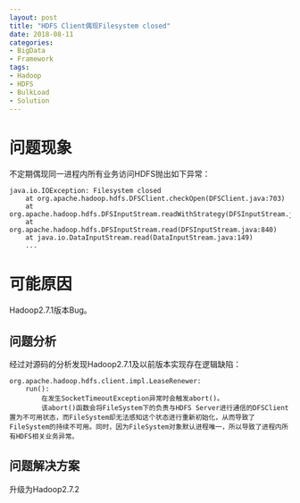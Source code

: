 ```yaml
---
layout: post
title: "HDFS Client偶现Filesystem closed"
date: 2018-08-11
categories: 
- BigData
- Framework
tags: 
- Hadoop
- HDFS
- BulkLoad
- Solution
---
```


# 问题现象

不定期偶现同一进程内所有业务访问HDFS抛出如下异常：

	java.io.IOException: Filesystem closed
    	at org.apache.hadoop.hdfs.DFSClient.checkOpen(DFSClient.java:703)
    	at org.apache.hadoop.hdfs.DFSInputStream.readWithStrategy(DFSInputStream.java:779)
    	at org.apache.hadoop.hdfs.DFSInputStream.read(DFSInputStream.java:840)
    	at java.io.DataInputStream.read(DataInputStream.java:149)
    	...

# 可能原因

Hadoop2.7.1版本Bug。

## 问题分析

经过对源码的分析发现Hadoop2.7.1及以前版本实现存在逻辑缺陷：

	org.apache.hadoop.hdfs.client.impl.LeaseRenewer:
		run():
			在发生SocketTimeoutException异常时会触发abort()。
			该abort()函数会将FileSystem下的负责与HDFS Server进行通信的DFSClient置为不可用状态，而FileSystem却无法感知这个状态进行重新初始化，从而导致了FileSystem的持续不可用。同时，因为FileSystem对象默认进程唯一，所以导致了进程内所有HDFS相关业务异常。

## 问题解决方案

升级为Hadoop2.7.2


